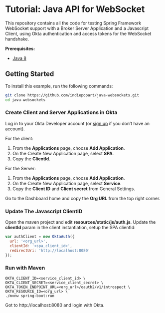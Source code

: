 # Tutorial: Java API for WebSocket

This repository contains all the code for testing Spring Framework WebSocket support with a Broker Server Application and a Javascript Client, using Okta authentication and access tokens for the WebSocket handshake.

**Prerequisites:**

- [Java 8](https://adoptopenjdk.net/)

## Getting Started

To install this example, run the following commands:
```bash
git clone https://github.com/indiepopart/java-websockets.git
cd java-websockets
```

### Create Client and Server Applications in Okta

Log in to your Okta Developer account (or [sign up](https://developer.okta.com/signup/) if you don’t have an account).

For the client:
1. From the **Applications** page, choose **Add Application**.
2. On the Create New Application page, select **SPA**.
3. Copy the **ClientId**.

For the Server:
1. From the **Applications** page, choose **Add Application**.
2. On the Create New Application page, select **Service**.
3. Copy the **Client ID** and **Client secret** from General Settings.

Go to the Dashboard home and copy the **Org URL** from the top right corner.

### Update The Javascript ClientID

Open the maven project and edit **resources/static/js/auth.js**. Update the **clientId** param in the client instantiation, setup the SPA clientId:

```Javascript
var authClient = new OktaAuth({
  url: '<org_url>',
  clientId: '<spa_client_id>',
  redirectUri: 'http://localhost:8080'
});
```


### Run with Maven

```shell
OKTA_CLIENT_ID=<service_client_id> \
OKTA_CLIENT_SECRET=<service_client_secret> \
OKTA_TOKEN_ENDPOINT_URL=<org_url>/oauth2/v1/introspect \
OKTA_RESOURCE_ID=<org_url> \
./mvnw spring-boot:run
```

Got to http://localhost:8080 and login with Okta.
